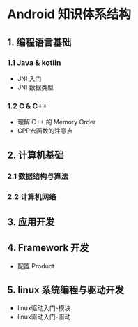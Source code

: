 # Android 知识体系结构

## 1. 编程语言基础

### 1.1 Java & kotlin

* JNI 入门
* JNI 数据类型

### 1.2 C & C++

* 理解 C++ 的 Memory Order
* CPP宏函数的注意点

## 2. 计算机基础

### 2.1 数据结构与算法

### 2.2 计算机网络

## 3. 应用开发

## 4. Framework 开发

* 配置 Product

## 5. linux 系统编程与驱动开发

* linux驱动入门-模块
* linux驱动入门-驱动
